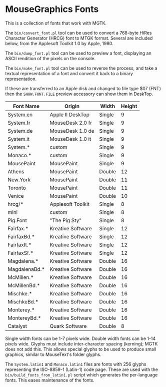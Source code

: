 # MouseGraphics Fonts

This is a collection of fonts that work with MGTK.

The `bin/convert_font.pl` tool can be used to convert a 768-byte HiRes
Character Generator (HRCG) font to MTGK format. Several are included
below, from the Applesoft Toolkit 1.0 by Apple, 1980.

The `bin/dump_font.pl` tool can be used to preview a font, displaying
an ASCII rendition of the pixels on the console.

The `bin/make_font.pl` tool can be used to reverse the process, and
take a textual representation of a font and convert it back to a
binary representation.

If these are transferred to an Apple disk and changed to file type $07
(FNT) then the `SHOW.FONT.FILE` preview accessory can show them in
DeskTop.

Font Name     | Origin            | Width  | Height
------------- | ----------------- | ------ | ------
System.en     | Apple II DeskTop  | Single | 9
System.fr     | MouseDesk 2.0 fr  | Single | 9
System.de     | MouseDesk 1.0 de  | Single | 9
System.it     | MouseDesk 1.0 it  | Single | 9
System.*      | custom            | Single | 9
Monaco.*      | custom            | Single | 9
MousePaint    | MousePaint        | Single | 9
Athens        | MousePaint        | Double | 12
New.York      | MousePaint        | Double | 11
Toronto       | MousePaint        | Double | 11
Venice        | MousePaint        | Double | 10
hrcg/*        | Applesoft Toolkit | Single | 8
mini          | custom            | Single | 8
Pig.Font      | "The Pig Sty"     | Single | 8
Fairfax.*     | Kreative Software | Single | 12
FairfaxBd.*   | Kreative Software | Single | 12
FairfaxIt.*   | Kreative Software | Single | 12
FairfaxSf.*   | Kreative Software | Single | 12
Magdalena.*   | Kreative Software | Double | 16
MagdalenaBd.* | Kreative Software | Double | 16
McMillen.*    | Kreative Software | Double | 16
McMillenBd.*  | Kreative Software | Double | 16
Mischke.*     | Kreative Software | Double | 16
MischkeBd.*   | Kreative Software | Double | 16
Monterey.*    | Kreative Software | Double | 16
MontereyBd.*  | Kreative Software | Double | 16
Catalyst      | Quark Software    | Double | 8

Single width fonts can be 1-7 pixels wide. Double width fonts can be
1-14 pixels wide. Glyphs must include inter-character spacing
(kerning); MGTK does not add this. This allows special glyphs to be
used to produce small graphics, similar to MouseText's folder glyphs.

The `System.latin1` and `Monaco.latin1` files are fonts with 256
glyphs representing the ISO-8859-1 (Latin-1) code page. These are used
with the `bin/build_fonts_from_latin1.pl` script which generates the
per-language fonts. This eases maintenance of the fonts.
